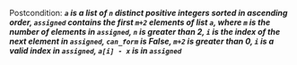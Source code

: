 Postcondition: ***`a` is a list of `n` distinct positive integers sorted in ascending order, `assigned` contains the first `m+2` elements of list `a`, where `m` is the number of elements in `assigned`, `n` is greater than 2, `i` is the index of the next element in `assigned`, `can_form` is False, `m+2` is greater than 0, `i` is a valid index in `assigned`, `a[i] - x` is in `assigned`***